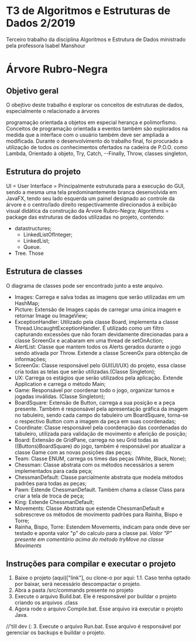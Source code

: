 # T3 de Algoritmos e Estruturas de Dados 2/2019
Terceiro trabalho da disciplina Algoritmos e Estrutura de Dados
ministrado pela professora Isabel Manshour

# Árvore Rubro-Negra
## Objetivo geral
O obejtivo deste trabalho é explorar os conceitos de estruturas de dados, especialmente o relacionado a árvores

programação orientada a objetos em especial herança e polimorfismo. Conceitos de programação orientada a eventos também são explorados na medida que a interface com o usuário também deve ser ampliada a modificada. Durante o desenvolvimento do trabalho final, foi procurado a utilização de todos os conhecimentos ofertados na cadeira de P.O.O. como Lambda, Orientado à objeto, Try, Catch, --Finally, Throw, classes singleton,

## Estrutura do projeto
UI = User Interface = Principalmente estruturada para a execução do GUI, sendo a mesma uma tela predominantemente branca desenvolvida em JavaFX, tendo seu lado esquerda um painel designado ao controle da árvore e o centro/lado direito respectivamente direcionados à exibição visual didática da construção da Árvore Rubro-Negra;
Algorithms = package das estruturas de dados utilizadas no projeto, contendo:
* datastructures;
	* LinkedListOfInteger;
	* LinkedList;
	* Queue.
* Tree.
Those 

## Estrutura de classes
O diagrama de classes pode ser encontrado junto a este arquivo.
- Images: Carrega e salva todas as imagens que serão utilizadas em um HashMap;
- Picture: Extensão de Images capás de carregar uma única imagem e retornar Image ou ImageView;
- ExceptionHandler: Utilizado pela classe Board, implementa a classe Thread.UncaughtExceptionHandler. É utilizado como um filtro capturando excessões que não foram devidamente direcionadas para a classe ScreenGx e acabaram em uma thread de setOnAction;
- AlertList: Classe que mantem todos os Alerts gerados durante o jogo sendo ativada por Throw. Extende a classe ScreenGx para obtenção de informações;
- ScreenGx: Classe responsável pelo GUI(UI/UX) do projeto, essa classe cria todas as telas que serão utilizadas.(Classe Singleton);
- UX: Carrega os estágios que serão utilizados pela aplicação. Extende Application e carrega o método Main;
- Game: Responsável por coordenar todo o jogo, organizar turnos e jogadas inválidas. (Classe Singleton);
- BoardSquare: Extensão de Button, carrega a sua posição e a peça presente. Também é responsável pela apresentação gráfica da imagem no tabuleiro, sendo cada campo do tabuleiro um BoardSquare, torna-se o respectivo Button com a imagem da peça em suas coordenadas;
- Coordinate: Classe responsável pela coordenação das coordenadas do tabuleiro, utilizada para validação de movimento e aferição de posição;
- Board: Extensão de GridPane, carrega no seu Grid todas as ((Buttons)BoardSquare) do jogo, também é responsável por atualizar a classe Game com as novas posições das peças;
- Team: Classe ENUM, carrega os times das peças (White, Black, None);
- Chessman: Classe abstrata com os métodos necessários a serem implementados para cada peça;
- ChessmanDefault: Classe parcialmente abstrata que modela métodos padrões para todas as peças;
- Pawn: Estende ChessmanDefault. Também chama a classe Class para criar a tela de troca de peça;
- King: Estende ChessmanDefault;
- Movements: Classe Abstrata que estende ChessmanDefault e sobrescreve os métodos de movimento padrões para Rainha, Bispo e Torre;
- Rainha, Bispo, Torre: Estendem Movements, indicam para onde deve ser testado e aponta valor "p" do calculo para a classe pai. *Valor "P" presente em comentário acima do método tryMove na classe Moviments*


## Instruções para compilar e executar o projeto
1. Baixe o projeto (aqui)["link"], ou clone-o por aqui: 
1.1. Caso tenha optado por baixar, será necessário descompactar o projeto. 
2. Abra a pasta /src/commands presente no projeto
3. Execute o arquivo Build.bat. Ele é responsável por buildar o projeto criando os arquivos .class
4. Agora rode o arquivo Compile.bat. Esse arquivo irá executar o projeto Java.

//'till dev (:
3. Execute o arquivo Run.bat. Esse arquivo é responsável por gerenciar os backups e buildar o projeto.
